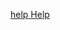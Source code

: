 <p class="install-help">
    <a id='{{ include.location }}' href='{{site.url}}/get-started/install/help{{ include.section }}'>
    <span class='material-symbols'>help</span>
    <span>Help</span>
    </a>
</p>
